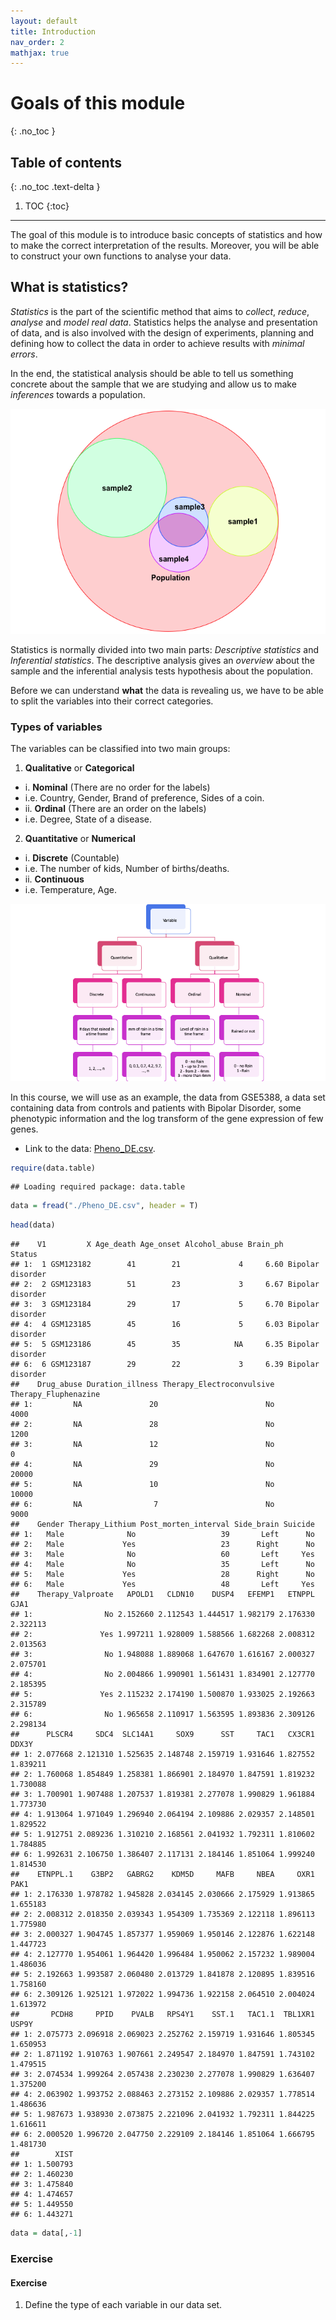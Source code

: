 ```yaml
---
layout: default
title: Introduction
nav_order: 2
mathjax: true
---
```


# Goals of this module
{: .no_toc }

## Table of contents
{: .no_toc .text-delta }

1. TOC
{:toc}

---
The goal of this module is to introduce basic concepts of statistics and how to make the correct interpretation of the results. Moreover, you will be able to construct your own functions to analyse your data. 

## What is statistics? 
*Statistics* is the part of the scientific method that aims to *collect*, *reduce*, *analyse* and *model real data*. Statistics helps the analyse and presentation of data, and is also involved with the design of experiments, planning and defining how to collect the data in order to achieve results with *minimal errors*.

In the end, the statistical analysis should be able to tell us something concrete about the sample that we are studying and allow us to make *inferences* towards a population.


![](figure-html/unnamed-chunk-1-1.png)<!-- -->



Statistics is normally divided into two main parts:
*Descriptive statistics* and *Inferential statistics*.
The descriptive analysis gives an *overview* about the sample and the inferential analysis tests hypothesis about the population.

Before we can understand **what** the data is revealing us, we have to be able to split the variables	into	their	correct	categories. 

### Types of variables
The variables can be classified into two main groups:

1. **Qualitative** or **Categorical**
- i. **Nominal** (There are no order for the labels)
- i.e. Country, Gender, Brand of preference, Sides of a coin.
- ii. **Ordinal** (There are an order on the labels)
- i.e. Degree, State of a disease.

2. **Quantitative** or **Numerical**
- i. **Discrete** (Countable)
-  i.e. The number of kids, Number of births/deaths.
- ii. **Continuous**
- i.e. Temperature, Age.

![Variable Categories](Figs/Slide1.png)


In this course, we will use as an example, the data from GSE$5388$, a data set containing data from controls and patients with Bipolar Disorder, some phenotypic information and the log transform of the gene expression of few genes.

* Link to the data: [Pheno_DE.csv](https://raw.githubusercontent.com/deisygysi/EVOP_2019/master/docs/Data/Pheno_DE.csv).


```r
require(data.table)
```

```
## Loading required package: data.table
```

```r
data = fread("./Pheno_DE.csv", header = T)
```




```r
head(data)
```

```
##    V1         X Age_death Age_onset Alcohol_abuse Brain_ph           Status
## 1:  1 GSM123182        41        21             4     6.60 Bipolar disorder
## 2:  2 GSM123183        51        23             3     6.67 Bipolar disorder
## 3:  3 GSM123184        29        17             5     6.70 Bipolar disorder
## 4:  4 GSM123185        45        16             5     6.03 Bipolar disorder
## 5:  5 GSM123186        45        35            NA     6.35 Bipolar disorder
## 6:  6 GSM123187        29        22             3     6.39 Bipolar disorder
##    Drug_abuse Duration_illness Therapy_Electroconvulsive Therapy_Fluphenazine
## 1:         NA               20                        No                 4000
## 2:         NA               28                        No                 1200
## 3:         NA               12                        No                    0
## 4:         NA               29                        No                20000
## 5:         NA               10                        No                10000
## 6:         NA                7                        No                 9000
##    Gender Therapy_Lithium Post_morten_interval Side_brain Suicide
## 1:   Male              No                   39       Left      No
## 2:   Male             Yes                   23      Right      No
## 3:   Male              No                   60       Left     Yes
## 4:   Male              No                   35       Left      No
## 5:   Male             Yes                   28      Right      No
## 6:   Male             Yes                   48       Left     Yes
##    Therapy_Valproate   APOLD1   CLDN10    DUSP4   EFEMP1   ETNPPL     GJA1
## 1:                No 2.152660 2.112543 1.444517 1.982179 2.176330 2.322113
## 2:               Yes 1.997211 1.928009 1.588566 1.682268 2.008312 2.013563
## 3:                No 1.948088 1.889068 1.647670 1.616167 2.000327 2.075701
## 4:                No 2.004866 1.990901 1.561431 1.834901 2.127770 2.185395
## 5:               Yes 2.115232 2.174190 1.500870 1.933025 2.192663 2.315789
## 6:                No 1.965658 2.110917 1.563595 1.893836 2.309126 2.298134
##      PLSCR4     SDC4  SLC14A1     SOX9      SST     TAC1   CX3CR1    DDX3Y
## 1: 2.077668 2.121310 1.525635 2.148748 2.159719 1.931646 1.827552 1.839211
## 2: 1.760068 1.854849 1.258381 1.866901 2.184970 1.847591 1.819232 1.730088
## 3: 1.700901 1.907488 1.207537 1.819381 2.277078 1.990829 1.961884 1.773730
## 4: 1.913064 1.971049 1.296940 2.064194 2.109886 2.029357 2.148501 1.829522
## 5: 1.912751 2.089236 1.310210 2.168561 2.041932 1.792311 1.810602 1.784885
## 6: 1.992631 2.106750 1.386407 2.117131 2.184146 1.851064 1.999240 1.814530
##    ETNPPL.1    G3BP2   GABRG2    KDM5D     MAFB     NBEA     OXR1     PAK1
## 1: 2.176330 1.978782 1.945828 2.034145 2.030666 2.175929 1.913865 1.655183
## 2: 2.008312 2.018350 2.039343 1.954309 1.735369 2.122118 1.896113 1.775980
## 3: 2.000327 1.904745 1.857377 1.959069 1.950146 2.122876 1.622148 1.447723
## 4: 2.127770 1.954061 1.964420 1.996484 1.950062 2.157232 1.989004 1.486036
## 5: 2.192663 1.993587 2.060480 2.013729 1.841878 2.120895 1.839516 1.758160
## 6: 2.309126 1.925121 1.972022 1.994736 1.922158 2.064510 2.004024 1.613972
##       PCDH8     PPID    PVALB   RPS4Y1    SST.1   TAC1.1  TBL1XR1    USP9Y
## 1: 2.075773 2.096918 2.069023 2.252762 2.159719 1.931646 1.805345 1.650953
## 2: 1.871192 1.910763 1.907661 2.249547 2.184970 1.847591 1.743102 1.479515
## 3: 2.074534 1.999264 2.057438 2.230230 2.277078 1.990829 1.636407 1.375200
## 4: 2.063902 1.993752 2.088463 2.273152 2.109886 2.029357 1.778514 1.486636
## 5: 1.987673 1.938930 2.073875 2.221096 2.041932 1.792311 1.844225 1.616611
## 6: 2.000520 1.996720 2.047750 2.229109 2.184146 1.851064 1.666795 1.481730
##        XIST
## 1: 1.500793
## 2: 1.460230
## 3: 1.475840
## 4: 1.474657
## 5: 1.449550
## 6: 1.443271
```




```r
data = data[,-1]
```


### Exercise 
#### Exercise
1. Define the type of each variable in our data set.
